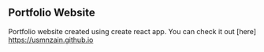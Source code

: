 ## Portfolio Website

Portfolio website created using create react app. You can check it out [here] https://usmnzain.github.io